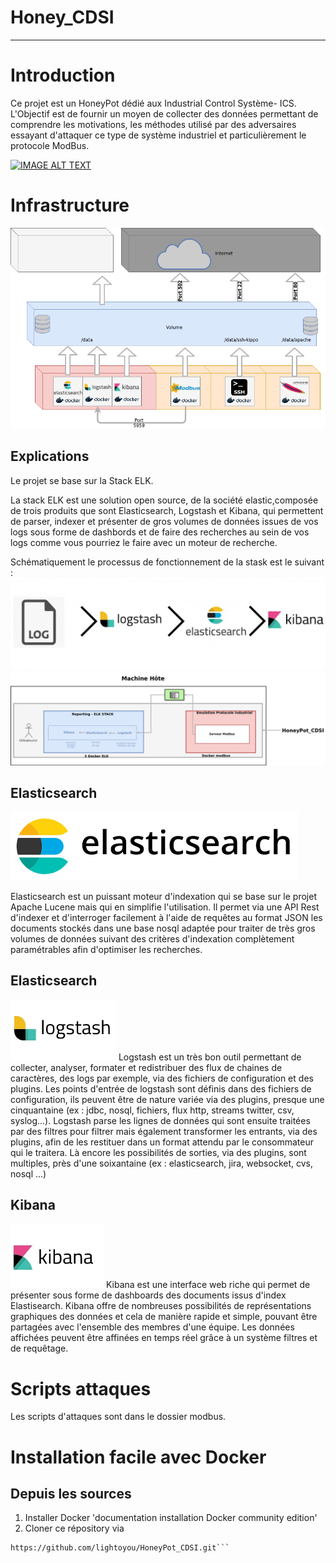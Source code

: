 # Honey_CDSI
----------------------------------
# Introduction
Ce projet est un HoneyPot dédié aux Industrial Control Système- ICS.
L'Objectif est de fournir un moyen de collecter des données permettant de comprendre les motivations, les méthodes utilisé par des adversaires essayant d'attaquer ce type de système industriel et particulièrement le protocole ModBus.

[![IMAGE ALT TEXT](http://img.youtube.com/vi/JF7ICV8LGU8/0.jpg)](http://www.youtube.com/watch?v=JF7ICV8LGU8 "Demonstration")


# Infrastructure
![schéma](/doc/img/archi.png)

## Explications
Le projet se base sur la Stack ELK.

La stack ELK est une solution open source, de la société elastic,composée de trois produits que sont Elasticsearch, Logstash et Kibana, qui permettent de parser, indexer et présenter de gros volumes de données issues de vos logs sous forme de dashbords et de faire des recherches au sein de vos logs comme vous pourriez le faire avec un moteur de recherche.

Schématiquement le processus de fonctionnement de la stask est le suivant :
![schéma](/doc/img/elk.jpg)
![schéma](/doc/img/archi2.png)

## Elasticsearch
![schéma](/doc/img/elastic.png)

Elasticsearch est un puissant moteur d'indexation qui se base sur le projet Apache Lucene mais qui en simplifie l'utilisation. Il permet via une API Rest d'indexer et d'interroger facilement à l'aide de requêtes au format JSON les documents stockés dans une base nosql adaptée pour traiter de très gros volumes de données suivant des critères d'indexation complètement paramétrables afin d'optimiser les recherches.

## Elasticsearch
![schéma](/doc/img/logstash.jpg)
Logstash est un très bon outil permettant de collecter, analyser, formater et redistribuer des flux de chaines de caractères, des logs par exemple, via des fichiers de configuration et des plugins. Les points d'entrée de logstash sont définis dans des fichiers de configuration, ils peuvent être de nature variée via des plugins, presque une cinquantaine (ex : jdbc, nosql, fichiers, flux http, streams twitter, csv, syslog...). Logstash parse les  lignes de données qui sont ensuite traitées par des filtres pour filtrer mais également transformer les entrants, via des plugins, afin de les restituer dans un format attendu par le consommateur qui le traitera. Là encore les possibilités de sorties, via des plugins, sont multiples, près d'une soixantaine  (ex :  elasticsearch, jira, websocket, cvs, nosql ...)

## Kibana
![schéma](/doc/img/kibana.jpg)
Kibana est une interface web riche qui permet de présenter sous forme de dashboards des documents issus d'index Elastisearch. Kibana offre de nombreuses possibilités de représentations graphiques des données et cela de manière rapide et simple, pouvant être partagées avec l'ensemble des membres d'une équipe. Les données affichées peuvent être affinées en temps réel grâce à un système filtres et de requêtage.

# Scripts attaques
Les scripts d'attaques sont dans le dossier modbus.

# Installation facile avec Docker
## Depuis les sources
1. Installer Docker 'documentation installation Docker community edition'
2. Cloner ce répository via
```git clone
https://github.com/lightoyou/HoneyPot_CDSI.git```
